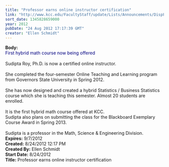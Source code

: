 ```yaml
---
title: "Professor earns online instructor certification"
link: "http://www.kcc.edu/FacultyStaff/update/Lists/Announcements/DispForm.aspx?ID=794"
sort_date: 1345828659000
year: 2012
pubDate: "24 Aug 2012 17:17:39 GMT"
creator: "Ellen Schmidt"
---
```


<div><b>Body:</b> <div class=ExternalClass2430723FDB1945629A1217A21F1FEB20>
<div><font color="#000080">First hybrid math course now being offered</font></div>
<div><font color="#000080"></font> </div>
<div>Sudipta Roy, Ph.D. is now a certified online instructor. </div>
<div> </div>
<div>She completed the four-semester Online Teaching and Learning program from Governors State University in Spring 2012.</div>
<div> </div>
<div>She has now designed and created a hybrid Statistics / Business Statistics course which she is teaching this semester. Almost 20 students are enrolled.</div>
<div> </div>
<div>It is the first hybrid math course offered at KCC. </div>
<div>Sudipta also plans on submitting the class for the Blackboard Exemplary Course Award in Spring 2013.</div>
<div> </div>
<div>Sudipta is a professor in the Math, Science &amp; Engineering Division.<br></div></div></div>
<div><b>Expires:</b> 9/7/2012</div>
<div><b>Created:</b> 8/24/2012 12:17 PM</div>
<div><b>Created By:</b> Ellen Schmidt</div>
<div><b>Start Date:</b> 8/24/2012</div>
<div><b>Title:</b> Professor earns online instructor certification</div>
